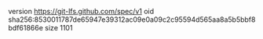 version https://git-lfs.github.com/spec/v1
oid sha256:8530011787de65947e39312ac09e0a09c2c95594d565aa8a5b5bbf8bdf61866e
size 1101
